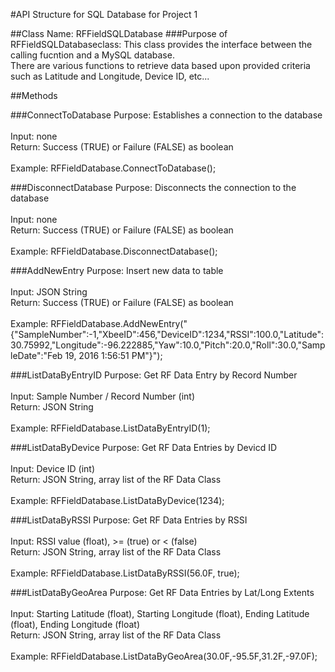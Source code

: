 #API Structure for SQL Database for Project 1  

##Class Name: RFFieldSQLDatabase
###Purpose of RFFieldSQLDatabaseclass:
This class provides the interface between the calling fucntion and a MySQL database.  
There are various functions to retrieve data based upon provided criteria such as 
Latitude and Longitude, Device ID, etc...

##Methods

###ConnectToDatabase
Purpose: Establishes a connection to the database<BR>  
Input: none<BR>
Return: Success (TRUE) or Failure (FALSE) as boolean<BR><BR>
Example: RFFieldDatabase.ConnectToDatabase();

###DisconnectDatabase
Purpose: Disconnects the connection to the database<BR>  
Input: none<BR>
Return: Success (TRUE) or Failure (FALSE) as boolean<BR><BR>
Example: RFFieldDatabase.DisconnectDatabase();

###AddNewEntry
Purpose: Insert new data to table<BR>  
Input: JSON String<BR>
Return: Success (TRUE) or Failure (FALSE) as boolean<BR><BR>
Example: RFFieldDatabase.AddNewEntry("{"SampleNumber":-1,"XbeeID":456,"DeviceID":1234,"RSSI":100.0,"Latitude":30.75992,"Longitude":-96.222885,"Yaw":10.0,"Pitch":20.0,"Roll":30.0,"SampleDate":"Feb 19, 2016 1:56:51 PM"}");

###ListDataByEntryID
Purpose: Get RF Data Entry by Record Number<BR>  
Input: Sample Number / Record Number (int)<BR>
Return: JSON String<BR><BR>
Example: RFFieldDatabase.ListDataByEntryID(1);

###ListDataByDevice
Purpose: Get RF Data Entries by Devicd ID<BR>  
Input: Device ID (int)<BR>
Return: JSON String, array list of the RF Data Class<BR><BR>
Example: RFFieldDatabase.ListDataByDevice(1234);

###ListDataByRSSI
Purpose: Get RF Data Entries by RSSI<BR>  
Input: RSSI value (float), >= (true) or < (false)<BR>
Return: JSON String, array list of the RF Data Class<BR><BR>
Example: RFFieldDatabase.ListDataByRSSI(56.0F, true);

###ListDataByGeoArea
Purpose: Get RF Data Entries by Lat/Long Extents<BR>  
Input: Starting Latitude (float), Starting Longitude (float), Ending Latitude (float), Ending Longitude (float)<BR>
Return: JSON String, array list of the RF Data Class<BR><BR>
Example: RFFieldDatabase.ListDataByGeoArea(30.0F,-95.5F,31.2F,-97.0F);






